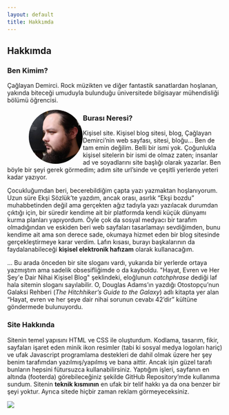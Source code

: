 ```yaml
---
layout: default
title: Hakkımda
---
```


## Hakkımda
### Ben Kimim?
Çağlayan Demirci. Rock müzikten ve diğer fantastik sanatlardan hoşlanan, yakında biteceği umuduyla bulunduğu üniversitede bilgisayar mühendisliği bölümü öğrencisi.

<img src="images/pp.jpg" style="border-radius: 50%; height: 125px; width: 125px; float: left; margin-left: 10%;">

### Burası Neresi?
Kişisel site. Kişisel blog sitesi, blog, Çağlayan Demirci’nin web sayfası, sitesi, bloğu… Ben de tam emin değilim. Belli bir ismi yok. Çoğunlukla kişisel sitelerin bir ismi de olmaz zaten; insanlar ad ve soyadlarını site başlığı olarak yazarlar. Ben böyle bir şeyi gerek görmedim; adım site url’sinde ve çeşitli yerlerde yeteri kadar yazıyor.

Çocukluğumdan beri, becerebildiğim çapta yazı yazmaktan hoşlanıyorum. Uzun süre Ekşi Sözlük’te yazdım, ancak orası, asırlık “Ekşi bozdu” muhabbetinden değil ama gerçekten ağız tadıyla yazı yazılacak durumdan çıktığı için, bir süredir kendime ait bir platformda kendi küçük dünyamı kurma planları yapıyordum. Öyle çok da sosyal medyacı bir tarafım olmadığından ve eskiden beri web sayfaları tasarlamayı sevdiğimden, bunu kendime ait ama son derece sade, okumaya hizmet eden bir blog sitesinde gerçekleştirmeye karar verdim. Lafın kısası, burayı başkalarının da faydalanabileceği **kişisel elektronik hafızam** olarak kullanacağım. 

... Bu arada önceden bir site sloganı vardı, yukarıda bir yerlerde ortaya yazmıştım ama sadelik obsesifliğimde o da kayboldu. "Hayat, Evren ve Her Şey'e Dair Nihai Kişisel Blog" şeklindeki, eloğlunun *catchphrase* dediği laf hala sitemin sloganı sayılabilir. O, Douglas Adams’ın yazdığı Otostopçu’nun Galaksi Rehberi (*The Hitchhiker’s Guide to the Galaxy*) adlı kitapta yer alan “Hayat, evren ve her şeye dair nihai sorunun cevabı 42’dir” kültüne göndermede bulunuyordu.

### Site Hakkında

Sitenin temel yapısını HTML ve CSS ile oluşturdum. Kodlama, tasarım, fikir, sayfaları işaret eden minik ikon resimler (tabi ki sosyal medya logoları hariç) ve ufak Javascript programlama destekleri de dahil olmak üzere her şey benim tarafımdan yazılmış/yapılmış ve bana aittir. Ancak işin güzel tarafı bunların hepsini fütursuzca kullanabilirsiniz. Yaptığım işleri, sayfanın en altında (footerda) görebileceğiniz şekilde GitHub Repository’mde kullanıma sundum. Sitenin **teknik kısmının** en ufak bir telif hakkı ya da ona benzer bir şeyi yoktur. Ayrıca sitede hiçbir zaman reklam görmeyeceksiniz.

![](https://caglayandemirci.github.io/forgotten-pages/images/siteicon.png)